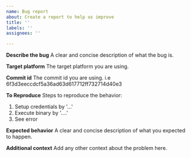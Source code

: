 ```yaml
---
name: Bug report
about: Create a report to help us improve
title: ''
labels: ''
assignees: ''

---
```


**Describe the bug**
A clear and concise description of what the bug is.

**Target platform**
The target platform you are using.

**Commit id**
The commit id you are using.
i.e 6f3d3eeccdcf5a36ad63d617712ff732714d40e3

**To Reproduce**
Steps to reproduce the behavior:
1. Setup credentials by '...'
2. Execute binary by '....'
3. See error

**Expected behavior**
A clear and concise description of what you expected to happen.

**Additional context**
Add any other context about the problem here.
